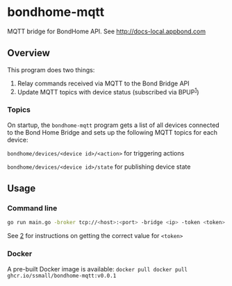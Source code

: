 # bondhome-mqtt
MQTT bridge for BondHome API. See http://docs-local.appbond.com

## Overview

This program does two things:
1. Relay commands received via MQTT to the Bond Bridge API
2. Update MQTT topics with device status (subscribed via BPUP<sup>[1]</sup>)

### Topics

On startup, the `bondhome-mqtt` program gets a list of all devices connected
to the Bond Home Bridge and sets up the following MQTT topics for each device:

`bondhome/devices/<device id>/<action>` for triggering actions

`bondhome/devices/<device id>/state` for publishing device state

## Usage

### Command line

```bash
go run main.go -broker tcp://<host>:<port> -bridge <ip> -token <token>
```

See [2] for instructions on getting the correct value for `<token>`

### Docker

A pre-built Docker image is available: `docker pull docker pull ghcr.io/ssmall/bondhome-mqtt:v0.0.1`

[1]: http://docs-local.appbond.com/#section/Bond-Push-UDP-Protocol-(BPUP)
[2]: http://docs-local.appbond.com/#section/Getting-Started/Getting-the-Bond-Token